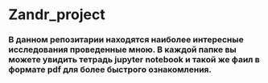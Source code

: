 # Zandr_project
### В данном репозитарии находятся наиболее интересные исследования проведенные мною. В каждой папке вы можете увидить тетрадь jupyter notebook и такой же фаил в формате pdf для более быстрого ознакомления.
